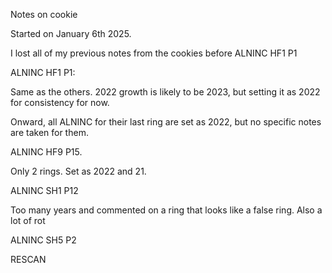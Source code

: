 Notes on cookie 

Started on January 6th 2025. 

I lost all of my previous notes from the cookies before ALNINC HF1 P1

ALNINC HF1 P1:

Same as the others. 2022 growth is likely to be 2023, but setting it as 2022 for consistency for now. 

Onward, all ALNINC for their last ring are set as 2022, but no specific notes are taken for them.

ALNINC HF9 P15. 

Only 2 rings. Set as 2022 and 21. 

ALNINC SH1 P12

Too many years and commented on a ring that looks like a false ring. Also a lot of rot



ALNINC SH5 P2 

RESCAN
